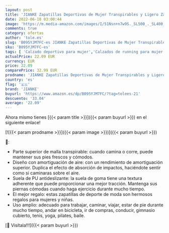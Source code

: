 ```yaml
---
layout: post
title: 'JIANKE Zapatillas Deportivas de Mujer Transpirables y Ligero Zapatos de Malla Cojín de Aire Antideslizantes Shekers Azul Rojo  42 EU'
date: 2022-06-18 03:00:44
image: 'https://m.media-amazon.com/images/I/51Nsn+n7w9S._SL500_._SL400_.jpg'
comments: true
category: ofertas
author: 'tole.es'
slug: 'B095YJM7FC-es JIANKE Zapatillas Deportivas de Mujer Transpirables y...'
sku: 'B095YJM7FC-es'
tags: [ 'Calzado deportivo para mujer','Calzados de running para mujer','Calzados para correr en asfalto para mujer','Zapatillas y calzado deportivo para mujer','Zapatos','Zapatos para mujer','Zapatos y complementos','jianke','zapatos','🇪🇸', ]
actualPrice: 22.09 EUR
currency: EUR
price: 22.09
comparePrice: 32.99 EUR
prodname: 'JIANKE Zapatillas Deportivas de Mujer Transpirables y Ligero Zapatos de Malla Cojín de Aire Antideslizantes Shekers Azul Rojo  42 EU'
country: 'es'
flag: '🇪🇸'
brand: 'JIANKE'
buyurl: 'https://www.amazon.es/dp/B095YJM7FC/?tag=tolees-21'
descuento: '33.04'
average: '22.09'
---
```


Ahora mismo tienes [{{< param title >}}]({{< param buyurl >}}) en el siguiente enlace!

[![{{< param prodname >}}]({{< param image >}})]({{< param buyurl >}})

🔎:

- Parte superior de malla transpirable: cuando camina o corre, puede mantener sus pies frescos y cómodos.
- Diseño con amortiguación de aire: con un rendimiento de amortiguación superior. Duplica el efecto de absorción de impactos, haciéndote sentir como si caminaras sobre el aire.
- Suela de PU antideslizante: la suela de goma tiene una textura adherente que puede proporcionar una mejor tracción. Mantenga sus piernas cómodas cuando haga ejercicio durante mucho tiempo.
- El mejor regalo: estas zapatillas de deporte de moda son hermosos regalos para mujeres y niñas.
- Uso amplio: adecuado para trabajar, caminar, viajar, estar de pie durante mucho tiempo, andar en bicicleta, ir de compras, conducir, gimnasio cubierto, tenis, yoga, pilates, baile.

[🛒 Visítala!!!]({{< param buyurl >}})
